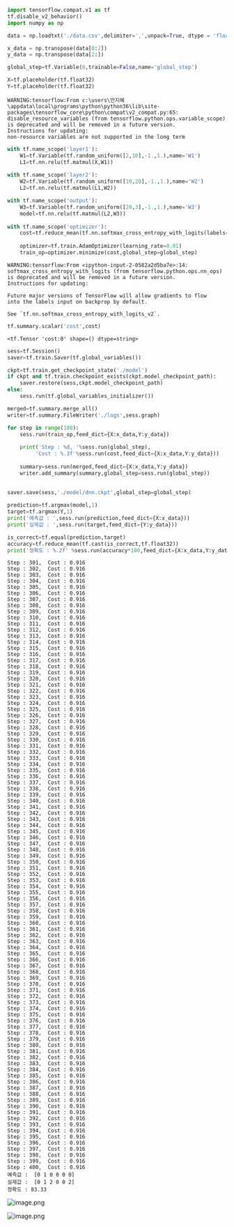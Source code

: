```python
import tensorflow.compat.v1 as tf
tf.disable_v2_behavior()
import numpy as np

data = np.loadtxt('./data.csv',delimiter=',',unpack=True, dtype = 'float32')

x_data = np.transpose(data[0:2])
y_data = np.transpose(data[2:])

global_step=tf.Variable(0,trainable=False,name='global_step')

X=tf.placeholder(tf.float32)
Y=tf.placeholder(tf.float32)
```

    WARNING:tensorflow:From c:\users\안지혜\appdata\local\programs\python\python36\lib\site-packages\tensorflow_core\python\compat\v2_compat.py:65: disable_resource_variables (from tensorflow.python.ops.variable_scope) is deprecated and will be removed in a future version.
    Instructions for updating:
    non-resource variables are not supported in the long term
    


```python
with tf.name_scope('layer1'):
    W1=tf.Variable(tf.random_uniform([2,10],-1.,1.),name='W1')
    L1=tf.nn.relu(tf.matmul(X,W1))
    
with tf.name_scope('layer2'):
    W2=tf.Variable(tf.random_uniform([10,20],-1.,1.),name='W2')
    L2=tf.nn.relu(tf.matmul(L1,W2))

with tf.name_scope('output'):
    W3=tf.Variable(tf.random_uniform([20,3],-1.,1.),name='W3')
    model=tf.nn.relu(tf.matmul(L2,W3))
    
with tf.name_scope('optimizer'):
    cost=tf.reduce_mean(tf.nn.softmax_cross_entropy_with_logits(labels=Y,logits=model))
    
    optimizer=tf.train.AdamOptimizer(learning_rate=0.01)
    train_op=optimizer.minimize(cost,global_step=global_step)
```

    WARNING:tensorflow:From <ipython-input-2-0582a2d5ba7e>:14: softmax_cross_entropy_with_logits (from tensorflow.python.ops.nn_ops) is deprecated and will be removed in a future version.
    Instructions for updating:
    
    Future major versions of TensorFlow will allow gradients to flow
    into the labels input on backprop by default.
    
    See `tf.nn.softmax_cross_entropy_with_logits_v2`.
    
    


```python
tf.summary.scalar('cost',cost)
```




    <tf.Tensor 'cost:0' shape=() dtype=string>




```python
sess=tf.Session()
saver=tf.train.Saver(tf.global_variables())

ckpt=tf.train.get_checkpoint_state('./model')
if ckpt and tf.train.checkpoint_exists(ckpt.model_checkpoint_path):
    saver.restore(sess,ckpt.model_checkpoint_path)
else:
    sess.run(tf.global_variables_initializer())

```


```python
merged=tf.summary.merge_all()
writer=tf.summary.FileWriter('./logs',sess.graph)
```


```python
for step in range(100):
    sess.run(train_op,feed_dict={X:x_data,Y:y_data})
    
    print('Step : %d, '%sess.run(global_step),
         'Cost : %.3f'%sess.run(cost,feed_dict={X:x_data,Y:y_data}))
   
    summary=sess.run(merged,feed_dict={X:x_data,Y:y_data})
    writer.add_summary(summary,global_step=sess.run(global_step))
    

saver.save(sess,'./model/dnn.ckpt',global_step=global_step)
   
prediction=tf.argmax(model,1)
target=tf.argmax(Y,1)
print('예측값 : ',sess.run(prediction,feed_dict={X:x_data}))
print('실제값 : ',sess.run(target,feed_dict={Y:y_data}))

is_correct=tf.equal(prediction,target)
accuracy=tf.reduce_mean(tf.cast(is_correct,tf.float32))
print('정확도 : %.2f' %sess.run(accuracy*100,feed_dict={X:x_data,Y:y_data}))
```

    Step : 301,  Cost : 0.916
    Step : 302,  Cost : 0.916
    Step : 303,  Cost : 0.916
    Step : 304,  Cost : 0.916
    Step : 305,  Cost : 0.916
    Step : 306,  Cost : 0.916
    Step : 307,  Cost : 0.916
    Step : 308,  Cost : 0.916
    Step : 309,  Cost : 0.916
    Step : 310,  Cost : 0.916
    Step : 311,  Cost : 0.916
    Step : 312,  Cost : 0.916
    Step : 313,  Cost : 0.916
    Step : 314,  Cost : 0.916
    Step : 315,  Cost : 0.916
    Step : 316,  Cost : 0.916
    Step : 317,  Cost : 0.916
    Step : 318,  Cost : 0.916
    Step : 319,  Cost : 0.916
    Step : 320,  Cost : 0.916
    Step : 321,  Cost : 0.916
    Step : 322,  Cost : 0.916
    Step : 323,  Cost : 0.916
    Step : 324,  Cost : 0.916
    Step : 325,  Cost : 0.916
    Step : 326,  Cost : 0.916
    Step : 327,  Cost : 0.916
    Step : 328,  Cost : 0.916
    Step : 329,  Cost : 0.916
    Step : 330,  Cost : 0.916
    Step : 331,  Cost : 0.916
    Step : 332,  Cost : 0.916
    Step : 333,  Cost : 0.916
    Step : 334,  Cost : 0.916
    Step : 335,  Cost : 0.916
    Step : 336,  Cost : 0.916
    Step : 337,  Cost : 0.916
    Step : 338,  Cost : 0.916
    Step : 339,  Cost : 0.916
    Step : 340,  Cost : 0.916
    Step : 341,  Cost : 0.916
    Step : 342,  Cost : 0.916
    Step : 343,  Cost : 0.916
    Step : 344,  Cost : 0.916
    Step : 345,  Cost : 0.916
    Step : 346,  Cost : 0.916
    Step : 347,  Cost : 0.916
    Step : 348,  Cost : 0.916
    Step : 349,  Cost : 0.916
    Step : 350,  Cost : 0.916
    Step : 351,  Cost : 0.916
    Step : 352,  Cost : 0.916
    Step : 353,  Cost : 0.916
    Step : 354,  Cost : 0.916
    Step : 355,  Cost : 0.916
    Step : 356,  Cost : 0.916
    Step : 357,  Cost : 0.916
    Step : 358,  Cost : 0.916
    Step : 359,  Cost : 0.916
    Step : 360,  Cost : 0.916
    Step : 361,  Cost : 0.916
    Step : 362,  Cost : 0.916
    Step : 363,  Cost : 0.916
    Step : 364,  Cost : 0.916
    Step : 365,  Cost : 0.916
    Step : 366,  Cost : 0.916
    Step : 367,  Cost : 0.916
    Step : 368,  Cost : 0.916
    Step : 369,  Cost : 0.916
    Step : 370,  Cost : 0.916
    Step : 371,  Cost : 0.916
    Step : 372,  Cost : 0.916
    Step : 373,  Cost : 0.916
    Step : 374,  Cost : 0.916
    Step : 375,  Cost : 0.916
    Step : 376,  Cost : 0.916
    Step : 377,  Cost : 0.916
    Step : 378,  Cost : 0.916
    Step : 379,  Cost : 0.916
    Step : 380,  Cost : 0.916
    Step : 381,  Cost : 0.916
    Step : 382,  Cost : 0.916
    Step : 383,  Cost : 0.916
    Step : 384,  Cost : 0.916
    Step : 385,  Cost : 0.916
    Step : 386,  Cost : 0.916
    Step : 387,  Cost : 0.916
    Step : 388,  Cost : 0.916
    Step : 389,  Cost : 0.916
    Step : 390,  Cost : 0.916
    Step : 391,  Cost : 0.916
    Step : 392,  Cost : 0.916
    Step : 393,  Cost : 0.916
    Step : 394,  Cost : 0.916
    Step : 395,  Cost : 0.916
    Step : 396,  Cost : 0.916
    Step : 397,  Cost : 0.916
    Step : 398,  Cost : 0.916
    Step : 399,  Cost : 0.916
    Step : 400,  Cost : 0.916
    예측값 :  [0 1 0 0 0 0]
    실제값 :  [0 1 2 0 0 2]
    정확도 : 83.33
    

![image.png](attachment:image.png)

![image.png](attachment:image.png)


```python

```
